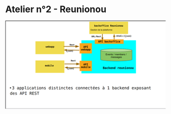 # Atelier n°2 - Reunionou

<p align="center">
<img src="./first_architecture.png" alt="Reunionou structure" width="600"/>
</p>